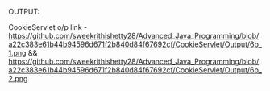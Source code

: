 OUTPUT:

CookieServlet o/p link -https://github.com/sweekrithishetty28/Advanced_Java_Programming/blob/a22c383e61b44b94596d671f2b840d84f67692cf/CookieServlet/Output/6b_1.png && https://github.com/sweekrithishetty28/Advanced_Java_Programming/blob/a22c383e61b44b94596d671f2b840d84f67692cf/CookieServlet/Output/6b_2.png